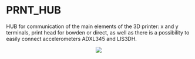 # PRNT_HUB
HUB for communication of the main elements of the 3D printer: x and y terminals, print head for bowden or direct, as well as there is a possibility to easily connect accelerometers ADXL345 and LIS3DH.

<p align="center">
  <a>
    <img src="https://user-images.githubusercontent.com/58523656/208696708-14bc3f7a-e6d7-41fb-aa50-7fa3dfeab4ed.png"
  </a>
</p>


